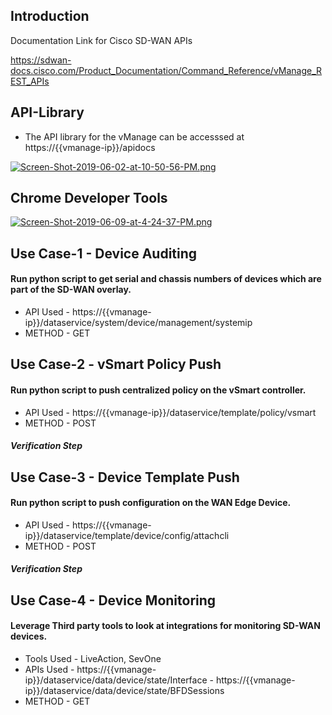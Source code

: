 
## Introduction

Documentation Link for Cisco SD-WAN APIs

https://sdwan-docs.cisco.com/Product_Documentation/Command_Reference/vManage_REST_APIs


## API-Library

- The API library for the vManage can be accesssed at ht<span>tps://{{vmanage-ip}}/apidocs
  
 
  
[![Screen-Shot-2019-06-02-at-10-50-56-PM.png](https://i.postimg.cc/PqhcfRts/Screen-Shot-2019-06-02-at-10-50-56-PM.png)](https://postimg.cc/RWsGXG6X)

## Chrome Developer Tools 

[![Screen-Shot-2019-06-09-at-4-24-37-PM.png](https://i.postimg.cc/Gp4C5fZv/Screen-Shot-2019-06-09-at-4-24-37-PM.png)](https://postimg.cc/kVPzVTM5)

## Use Case-1 -  Device Auditing

#### Run python script to get serial and chassis numbers of devices which are part of the SD-WAN overlay.
- API Used - ht<span>tps://{{vmanage-ip}}/dataservice/system/device/management/systemip
- METHOD - GET 


## Use Case-2 - vSmart Policy Push

#### Run python script to push centralized policy on the vSmart controller.
- API Used  - ht<span>tps://{{vmanage-ip}}/dataservice/template/policy/vsmart
- METHOD - POST
##### Verification Step



## Use Case-3 - Device Template Push
#### Run python script to push configuration on the WAN Edge Device.
- API Used - ht<span>tps://{{vmanage-ip}}/dataservice/template/device/config/attachcli
- METHOD - POST
##### Verification Step


## Use Case-4 - Device Monitoring
#### Leverage Third party tools to look at integrations for monitoring SD-WAN devices.
- Tools Used - LiveAction, SevOne
- APIs Used - ht<span>tps://{{vmanage-ip}}/dataservice/data/device/state/Interface
            - ht<span>tps://{{vmanage-ip}}/dataservice/data/device/state/BFDSessions
- METHOD - GET  






